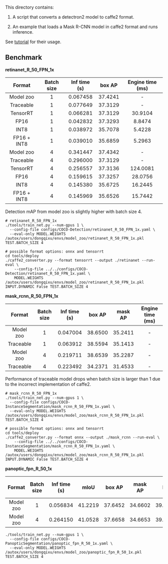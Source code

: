 
This directory contains:

1. A script that converts a detectron2 model to caffe2 format.

2. An example that loads a Mask R-CNN model in caffe2 format and runs inference.

See [tutorial](https://detectron2.readthedocs.io/tutorials/deployment.html)
for their usage.

## Benchmark

**retinanet_R_50_FPN_1x**

|    Format    | Batch size | Inf time (s) | box AP  | Engine time (ms) |
| :----------: | :--------: | :----------: | :-----: | :--------------: |
| Model zoo    | 1          | 0.067458     | 37.4241 | -                |
| Traceable    | 1          | 0.077649     | 37.3129 | -                |
| TensorRT     | 1          | 0.066281     | 37.3129 | 30.9104          |
| FP16         | 1          | 0.042832     | 37.3293 | 8.8474           |
| INT8         | 1          | 0.038972     | 35.7078 | 5.4228           |
| FP16 + INT8  | 1          | 0.039010     | 35.6859 | 5.2963           |
| Model zoo    | 4          | 0.341447     | 37.4342 | -                |
| Traceable    | 4          | 0.296000     | 37.3129 | -                |
| TensorRT     | 4          | 0.256557     | 37.3136 | 124.0081         |
| FP16         | 4          | 0.159615     | 37.3257 | 28.0756          |
| INT8         | 4          | 0.145380     | 35.6725 | 16.2445          |
| FP16 + INT8  | 4          | 0.145969     | 35.6526 | 15.7442          |

Detection mAP from model zoo is slightly higher with batch size 4.

```shell script
# retinanet_R_50_FPN_1x
./tools/train_net.py --num-gpus 1 \
  --config-file configs/COCO-Detection/retinanet_R_50_FPN_1x.yaml \
  --eval-only MODEL.WEIGHTS /autox/users/dongqixu/envs/model_zoo/retinanet_R_50_FPN_1x.pkl TEST.BATCH_SIZE 4

# possible format options: onnx and tensorrt
cd tools/deploy
./caffe2_converter.py --format tensorrt --output ./retinanet --run-eval \
    --config-file ../../configs/COCO-Detection/retinanet_R_50_FPN_1x.yaml \
    MODEL.WEIGHTS /autox/users/dongqixu/envs/model_zoo/retinanet_R_50_FPN_1x.pkl INPUT.DYNAMIC False TEST.BATCH_SIZE 4
```

**mask_rcnn_R_50_FPN_1x**

|    Format    | Batch size | Inf time (s) | box AP  | mask AP | Engine time (ms) |
| :----------: | :--------: | :----------: | :-----: | :-----: | :--------------: |
| Model zoo    | 1          | 0.047004     | 38.6500 | 35.2411 | -                |
| Traceable    | 1          | 0.063912     | 38.5594 | 35.1413 | -                |
| Model zoo    | 4          | 0.219711     | 38.6539 | 35.2287 | -                |
| Traceable    | 4          | 0.223492     | 34.2371 | 31.4533 | -                |

Performance of traceable model drops when batch size is larger than 1 due to the incorrect implementation of caffe2.

```shell script
# mask_rcnn_R_50_FPN_1x
./tools/train_net.py --num-gpus 1 \
  --config-file configs/COCO-InstanceSegmentation/mask_rcnn_R_50_FPN_1x.yaml \
  --eval-only MODEL.WEIGHTS /autox/users/dongqixu/envs/model_zoo/mask_rcnn_R_50_FPN_1x.pkl TEST.BATCH_SIZE 4

# possible format options: onnx and tensorrt
cd tools/deploy
./caffe2_converter.py --format onnx --output ./mask_rcnn --run-eval \
    --config-file ../../configs/COCO-InstanceSegmentation/mask_rcnn_R_50_FPN_1x.yaml \
    MODEL.WEIGHTS /autox/users/dongqixu/envs/model_zoo/mask_rcnn_R_50_FPN_1x.pkl INPUT.DYNAMIC False TEST.BATCH_SIZE 4
```

**panoptic_fpn_R_50_1x**

|    Format    | Batch size | Inf time (s) | mIoU    | box AP  | mask AP | PQ      | Engine time (ms) |
| :----------: | :--------: | :----------: | :-----: | :-----: | :-----: | :-----: | :--------------: |
| Model zoo    | 1          | 0.056834     | 41.2219 | 37.6452 | 34.6602 | 39.3896 | -                |
| Model zoo    | 4          | 0.264150     | 41.0528 | 37.6658 | 34.6653 | 39.2604 | -                |

```shell script
./tools/train_net.py --num-gpus 1 \
  --config-file configs/COCO-PanopticSegmentation/panoptic_fpn_R_50_1x.yaml \
  --eval-only MODEL.WEIGHTS /autox/users/dongqixu/envs/model_zoo/panoptic_fpn_R_50_1x.pkl TEST.BATCH_SIZE 4
```
